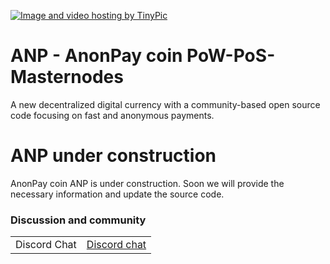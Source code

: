 <a href="http://tinypic.com?ref=2nqbf2e" target="_blank"><img src="http://i67.tinypic.com/2nqbf2e.png" border="0" alt="Image and video hosting by TinyPic"></a>

# ANP - AnonPay coin  PoW-PoS-Masternodes
A new decentralized digital currency with a community-based open source code focusing on fast and anonymous payments.

ANP under construction
=====================================

AnonPay coin ANP is under construction. Soon we will provide the necessary information and update the source code.



### Discussion and community
<table>
<tr><td>Discord Chat</td><td><a href="https://discord.gg/ezNTvW">Discord chat</a></td></tr>
</table>






